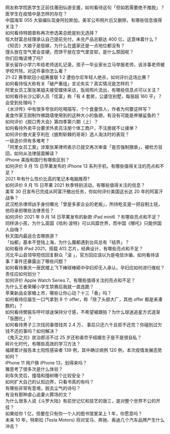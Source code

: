 网友称学院医学生正前往莆田仙游支援，如何看待这句「但如若需要绝不推脱」？医学生在疫情中是怎样的存在？  
中国海军 055 大驱编队现身阿拉斯加，美军公布照片后又删除，有哪些信息值得关注？  
如何看待特朗普称再次参选美总统是别无选择？  
恒大财富总经理承认自己提前兑付，未兑产品总额达 400 亿，这意味着什么？  
《知否》大娘子是低嫁，为什么在盛家还是一点地位都没有？  
馒头放在空气里会变硬，而饼干放在空气里变软，是什么原因呢？  
你们后悔读博了吗?  
家长留存小学六年给老师送礼记录，孩子一毕业家长立马举报老师，该涉事老师被学校开除。对这件事你怎么看？  
21-22 赛季欧冠小组赛曼联 1:2 遭伯尔尼年轻人绝杀，如何评价这场比赛？  
如何看待恒大称有关「破产重组」言论失实？真实情况是怎样的？  
阿里女员工案张某姐夫接受媒体采访，饭局照片流出，有哪些信息点可以关注？  
如何看待长沙公职人员「炫富」称「有 4 套房，公婆住别墅，每层超 160 平」？会受到处理吗？  
《水浒传》中有很多夸张的吃喝描写，个个食量惊人，作者为何要这样写？  
美食作家王刚制作佛跳墙使用到的这种大小的鱼翅，有没有可能是养殖鲨鱼的？  
如何评价《脱口秀大会》第四季第六期（上）？  
如何看待外卖平台要求外卖员注册个体工商户，不注册就不让接单？  
如何评价敖犬麦亨利在《披荆斩棘的哥哥》选人淘汰时的表现？  
一级造价师有多难考？  
「阿里女员工案」涉案张某律师表示已提交再次审查「是否强制猥亵」，被检方驳回，如何从法律层面解读？  
iPhone 美版和国行有哪些区别？  
如何评价 9 月 15 日苹果发布的 iPhone 13 系列手机，有哪些值得关注的亮点和不足？  
2021 年有什么性价比高的笔记本电脑推荐?  
如何评价 9 月 15 日苹果 2021 秋季特别活动，有哪些值得关注的信息？  
美军 30 日宣布已完成从阿富汗撤出任务，你如何评价美国这长达 20 年的阿富汗战争？  
武汉枪杀律师凶手身份曝光「曾是多家企业的老板」，所持枪支是一把自制土铳，他将承担哪些法律责任？  
如何评价 2021 年 9 月 14 日苹果发布的新款 iPad mini6 ？有哪些亮点和不足？  
同样讲小孩，为什么英国《哈利·波特》可以风靡世界，而中国《哪吒》只能供国人自嗨？  
秋天国内最适合去哪旅游？  
「灿都」基本不登陆上海，为什么魔都遇到台风总有「结界」？  
如何看待 iPad 2021，搭载 A13 芯片，经典设计，有哪些亮点和不足？  
河北平山县领导短信回复群众「滚 」，官方回应误以为是电信诈骗，如何看待该事？事件还暴露出了哪些问题？  
如何看待重庆一居民楼上飞下棒球棒砸中孕妇却无人承认，孕妇应如何进行维权？责任应如何划分？  
如何评价 Apple Watch Series 7，有哪些值得关注的亮点和不足？  
为什么王者荣耀小学生禁赛后我就一直连跪？  
苹果新品全家桶上市，哪些让你心动？十三「香」吗？  
如何看待应届生一口气拿到 8 个 offer，称「除了头部大厂，其他 offer 都是来凑数的」？  
如何看待樊振东呼吁球迷保持分寸感，不希望被跟拍？为什么球迷追星方式逐渐「饭圈化」？  
如何看待男子三次找同事借钱共 2.4 万， 事后只还六千且拒不还完？你碰到过欠钱不还的事吗？如何解决？  
《鬼灭之刃》炭治郎活不过 25 岁还和香奈乎结婚生子是不是很自私？  
碎片化时代，有哪些高效的学习方法？  
福建累计报告本土阳性感染者 139 例，其中确诊病例 120 例，本次疫情发展态势如何？  
iPhone 11 用户换 iPhone 13，划得来吗？  
雅思考了很多次是什么体验？  
刹车失灵后，撞墙和撞树哪个比较安全？  
如何扩大自己的认知边界，只看书真的有吗？  
有哪些非常有意境，脱去尘气的诗句？  
有没有那种虐心追妻火葬场的文？  
为什么很多人说《斗罗大陆》有前世记忆和技艺的唐三，是对整个世界不公的开挂？  
如果给你 1 亿，但要在只有你一个人的图书馆里呆上 1 年，你愿意吗？  
未来 10 年，特斯拉 (Tesla Motors) 将对宝马、奔驰、奥迪几个汽车品牌产生什么冲击？  
